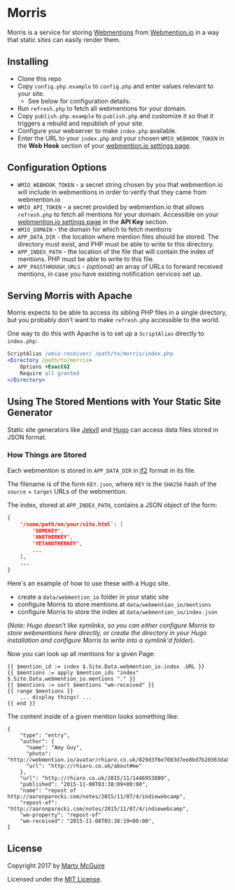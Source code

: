 # Morris

Morris is a service for storing [Webmentions](http://webmention.net) from
[Webmention.io](https://webmention.io/) in a way that static sites can easily
render them.

## Installing

* Clone this repo
* Copy `config.php.example` to `config.php` and enter values relevant to your site.
	* See below for configuration details.
* Run `refresh.php` to fetch all webmentions for your domain.
* Copy `publish.php.example` to `publish.php` and customize it so that it triggers
  a rebuild and republish of your site.
* Configure your webserver to make `index.php` available.
* Enter the URL to your `index.php` and your chosen `WMIO_WEBHOOK_TOKEN` in the
  **Web Hook** section of your [webmention.io settings page](https://webmention.io/settings).

## Configuration Options

* `WMIO_WEBHOOK_TOKEN` - a secret string chosen by you that webmention.io will
  include in webmentions in order to verify that they came from webmention.io
* `WMIO_API_TOKEN` - a secret provided by webmention.io that allows `refresh.php`
  to fetch all mentions for your domain. Accessible on your [webmention.io settings page](https://webmention.io/settings) in the **API Key** section.
* `WMIO_DOMAIN` - the domain for which to fetch mentions
* `APP_DATA_DIR` - the location where mention files should be stored. The directory must
  exist, and PHP must be able to write to this directory.
* `APP_INDEX_PATH` - the location of the file that will contain the index of mentions.
  PHP must be able to write to this file.
* `APP_PASSTHROUGH_URLS` - *(optional)* an array of URLs to forward received mentions,
  in case you have existing notification services set up.

## Serving Morris with Apache

Morris expects to be able to access its sibling PHP files in a single directory,
but you probably don't want to make `refresh.php` accessible to the world.

One way to do this with Apache is to set up a `ScriptAlias` directly to `index.php`:

```apache
ScriptAlias /wmio-receiver/ /path/to/morris/index.php
<Directory /path/to/morris>
	Options +ExecCGI
	Require all granted
</Directory>
```

## Using The Stored Mentions with Your Static Site Generator

Static site generators like [Jekyll](https://jekyllrb.com/) and
[Hugo](https://gohugo.io/) can access data files stored in JSON format.

### How Things are Stored

Each webmention is stored in `APP_DATA_DIR` in [jf2](https://indieweb.org/jf2)
format in its file.

The filename is of the form `KEY.json`, where `KEY` is the `SHA256` hash of the
`source` + `target` URLs of the webmention.

The index, stored at `APP_INDEX_PATH`, contains a JSON object of the form:

```json
{
	'/some/path/on/your/site.html`: [
		'SOMEKEY',
		'ANOTHERKEY',
		'YETANOTHERKEY',
		...
	],
	...
}
```

Here's an example of how to use these with a Hugo site.

* create a `data/webmention_io` folder in your static site
* configure Morris to store mentions at `data/webmention_io/mentions`
* configure Morris to store the index at `data/webmention_io/index.json`

(*Note: Hugo doesn't like symlinks, so you can either configure Morris to store
webmentions here directly, or create the directory in your Hugo installation and
configure Morris to write into a symlink'd folder*).

Now you can look up all mentions for a given Page:

```
{{ $mention_id := index $.Site.Data.webmention_io.index .URL }}
{{ $mentions := apply $mention_ids "index" $.Site.Data.webmention_io.mentions "." }}
{{ $mentions := sort $mentions "wm-received" }}
{{ range $mentions }}
	... display things! ...
{{ end }}
```

The content inside of a given mention looks something like:

```
{
    "type": "entry",
    "author": {
      "name": "Amy Guy",
      "photo": "http://webmention.io/avatar/rhiaro.co.uk/829d3f6e7083d7ee8bd7b20363da84d88ce5b4ce094f78fd1b27d8d3dc42560e.png",
      "url": "http://rhiaro.co.uk/about#me"
    },
    "url": "http://rhiaro.co.uk/2015/11/1446953889",
    "published": "2015-11-08T03:38:09+00:00",
    "name": "repost of http://aaronparecki.com/notes/2015/11/07/4/indiewebcamp",
    "repost-of": "http://aaronparecki.com/notes/2015/11/07/4/indiewebcamp",
    "wm-property": "repost-of"
    "wm-received": "2015-11-08T03:38:19+00:00",
}
```

## License

Copyright 2017 by [Marty McGuire](https://martymcgui.re/)

Licensed under the [MIT License](LICENSE).
